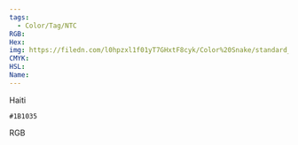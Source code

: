 ```yaml
---
tags:
  - Color/Tag/NTC
RGB:
Hex:
img: https://filedn.com/l0hpzxl1f01yT7GHxtF8cyk/Color%20Snake/standard_csv_to_svg//1B1035.svg
CMYK:
HSL:
Name:
---
```

Haiti
```palette
#1B1035
```
RGB
